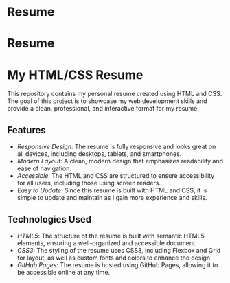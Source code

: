 # Resume
# Resume
# My HTML/CSS Resume

This repository contains my personal resume created using HTML and CSS. The goal of this project is to showcase my web development skills and provide a clean, professional, and interactive format for my resume. 

## Features

- *Responsive Design*: The resume is fully responsive and looks great on all devices, including desktops, tablets, and smartphones.
- *Modern Layout*: A clean, modern design that emphasizes readability and ease of navigation.
- *Accessible*: The HTML and CSS are structured to ensure accessibility for all users, including those using screen readers.
- *Easy to Update*: Since this resume is built with HTML and CSS, it is simple to update and maintain as I gain more experience and skills.

## Technologies Used

- *HTML5*: The structure of the resume is built with semantic HTML5 elements, ensuring a well-organized and accessible document.
- *CSS3*: The styling of the resume uses CSS3, including Flexbox and Grid for layout, as well as custom fonts and colors to enhance the design.
- *GitHub Pages*: The resume is hosted using GitHub Pages, allowing it to be accessible online at any time.
